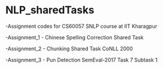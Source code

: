 # NLP_sharedTasks

-Assignment codes for CS60057 SNLP course at IIT Kharagpur

-Assignment_1 - Chinese Spelling Correction Shared Task

-Assignment_2 - Chunking Shared Task CoNLL 2000

-Assignment_3 - Pun Detection SemEval-2017 Task 7 Subtask 1
